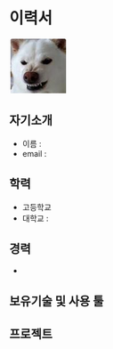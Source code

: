 # 이력서

![Alt text](/123123.PNG)

## 자기소개
* 이름 :
* email :

## 학력
* 고등학교
* 대학교 :

## 경력
*

## 보유기술 및 사용 툴


## 프로젝트

